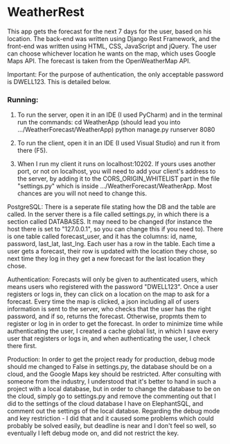 # WeatherRest

This app gets the forecast for the next 7 days for the user, based on his location.
The back-end was written using Django Rest Framework, and the front-end was written using HTML, CSS, JavaScript and jQuery.
The user can choose whichever location he wants on the map, which uses Google Maps API.
The forecast is taken from the OpenWeatherMap API.

Important: For the purpose of authentication, the only acceptable password is DWELL123. This is detailed below. 

### Running:
1. To run the server, open it in an IDE (I used PyCharm) and in the terminal run the commands:
cd WeatherApp (should lead you into .../WeatherForecast/WeatherApp)
python manage.py runserver 8080

2. To run the client, open it in an IDE (I used Visual Studio) and run it from there (F5).

3. When I run my client it runs on localhost:10202. If yours uses another port, or not on localhost, you will need to add your client's address to the server, by adding it to the CORS_ORIGIN_WHITELIST part in the file "settings.py" which is inside .../WeatherForecast/WeatherApp.
Most chances are you will not need to change this.

PostgreSQL:
There is a seperate file stating how the DB and the table are called.
In the server there is a file called settings.py, in which there is a section called DATABASES. It may need to be changed (for instance the host there is set to "127.0.0.1", so you can change this if you need to).
There is one table called forecast_user, and it has the columns: id, name, password, last_lat, last_lng.
Each user has a row in the table. Each time a user gets a forecast, their row is updated with the location they chose, so next time they log in they get a new forecast for the last location they chose.

Authentication:
Forecasts will only be given to authenticated users, which means users who registered with the password "DWELL123".
Once a user registers or logs in, they can click on a location on the map to ask for a forecast.
Every time the map is clicked, a json including all of users information is sent to the server, who checks that the user has the right password, and if so, returns the forecast. Otherwise, propmts them to register or log in in order to get the forecast.
In order to minimize time while authenticating the user, I created a cache global list, in which I save every user that registers or logs in, and when authenticating the user, I check there first.

Production:
In order to get the project ready for production, debug mode should me changed to False in settings.py, the database should be on a cloud, and the Google Maps key should be restricted.
After consulting with someone from the industry, I understood that it's better to hand in such a project with a local database, but in order to change the database to be on the cloud, simply go to settings.py and remove the commenting out that I did to the settings of the cloud database I have on ElephantSQL, and comment out the settings of the local databse.
Regarding the debug mode and key restriction - I did that and it caused some problems which could probably be solved easily, but deadline is near and I don't feel so well, so eventually I left debug mode on, and did not restrict the key.
